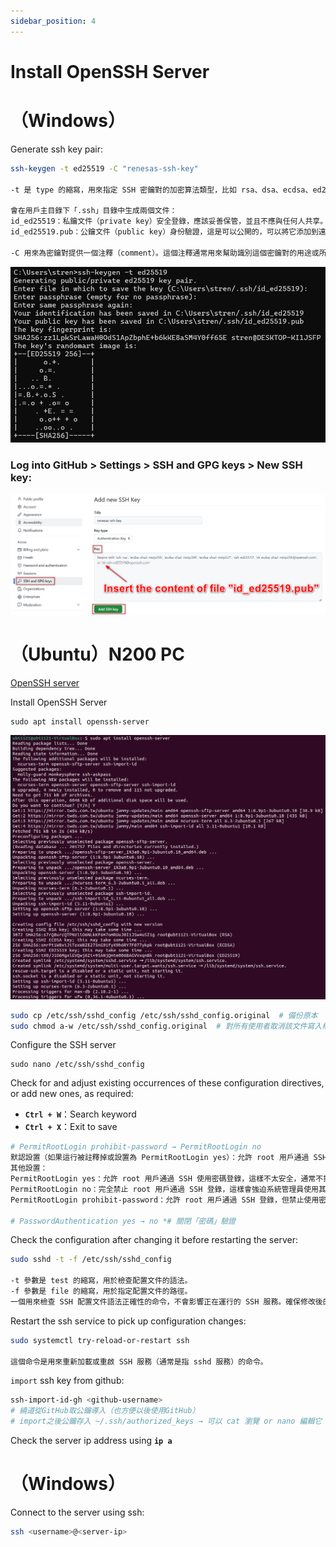 ```yaml
---
sidebar_position: 4
---
```


# Install OpenSSH Server
# （Windows）

Generate ssh key pair:

```bash
ssh-keygen -t ed25519 -C "renesas-ssh-key"

-t 是 type 的縮寫，用來指定 SSH 密鑰對的加密算法類型，比如 rsa、dsa、ecdsa、ed25519 等

會在用戶主目錄下「.ssh」目錄中生成兩個文件：
id_ed25519：私鑰文件（private key）安全登錄，應該妥善保管，並且不應與任何人共享。
id_ed25519.pub：公鑰文件（public key）身份驗證，這是可以公開的，可以將它添加到遠程伺服器的 ~/.ssh/authorized_keys 文件中，來實現無密碼登錄。

-C 用來為密鑰對提供一個注釋（comment）。這個注釋通常用來幫助識別這個密鑰對的用途或所有者。
```

![](../img/03_01.png)

### Log into GitHub > Settings > SSH and GPG keys > New SSH key:

![](../img/03_02.png)

# （Ubuntu）N200 PC

[OpenSSH server](https://documentation.ubuntu.com/server/how-to/security/openssh-server/)

Install OpenSSH Server

```
sudo apt install openssh-server
```
![](../img/03_03.png)

```bash
sudo cp /etc/ssh/sshd_config /etc/ssh/sshd_config.original  # 備份原本
sudo chmod a-w /etc/ssh/sshd_config.original  # 對所有使用者取消該文件寫入權限
```

Configure the SSH server

```
sudo nano /etc/ssh/sshd_config
```

Check for and adjust existing occurrences of these configuration directives, or add new ones, as required:

- **`Ctrl + W`**：Search keyword
- **`Ctrl + X`**：Exit to save

```bash
# PermitRootLogin prohibit-password → PermitRootLogin no
默認設置（如果這行被註釋掉或設置為 PermitRootLogin yes）：允許 root 用戶通過 SSH 使用密碼登錄。
其他設置：
PermitRootLogin yes：允許 root 用戶通過 SSH 使用密碼登錄，這樣不太安全，通常不推薦這樣配置。
PermitRootLogin no：完全禁止 root 用戶通過 SSH 登錄，這樣會強迫系統管理員使用其他用戶（比如 sudo）來獲取 root 權限。
PermitRootLogin prohibit-password：允許 root 用戶通過 SSH 登錄，但禁止使用密碼登錄，只能使用 SSH 密鑰進行身份驗證。

# PasswordAuthentication yes → no *# 關閉「密碼」驗證
```

Check the configuration after changing it before restarting the server:

```bash
sudo sshd -t -f /etc/ssh/sshd_config

-t 參數是 test 的縮寫，用於檢查配置文件的語法。
-f 參數是 file 的縮寫，用於指定配置文件的路徑。
一個用來檢查 SSH 配置文件語法正確性的命令，不會影響正在運行的 SSH 服務。確保修改後的配置文件不會導致 SSH 服務故障或無法登錄的有效手段。
```

Restart the ssh service to pick up configuration changes:

```bash
sudo systemctl try-reload-or-restart ssh

這個命令是用來重新加載或重啟 SSH 服務（通常是指 sshd 服務）的命令。
```

`import` ssh key from github:

```bash
ssh-import-id-gh <github-username>
# 繞道從GitHub取公鑰導入（也方便以後使用GitHub）
# import之後公鑰存入 ~/.ssh/authorized_keys → 可以 cat 瀏覽 or nano 編輯它
```

Check the server ip address using **`ip a`** 

# （Windows）

Connect to the server using ssh:

```bash
ssh <username>@<server-ip>
```